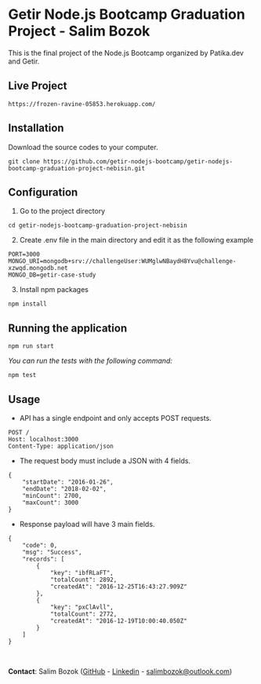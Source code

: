 # Getir Node.js Bootcamp Graduation Project - Salim Bozok

This is the final project of the Node.js Bootcamp organized by Patika.dev and Getir.

## Live Project

```
https://frozen-ravine-05853.herokuapp.com/
```

## Installation

Download the source codes to your computer.

```
git clone https://github.com/getir-nodejs-bootcamp/getir-nodejs-bootcamp-graduation-project-nebisin.git
```

## Configuration

1. Go to the project directory

```
cd getir-nodejs-bootcamp-graduation-project-nebisin
```

2. Create .env file in the main directory and edit it as the following example

```
PORT=3000
MONGO_URI=mongodb+srv://challengeUser:WUMglwNBaydH8Yvu@challenge-xzwqd.mongodb.net
MONGO_DB=getir-case-study
```

3. Install npm packages

```
npm install
```

## Running the application

```
npm run start
```

_You can run the tests with the following command:_

```
npm test
```

## Usage

- API has a single endpoint and only accepts POST requests.

```
POST /
Host: localhost:3000
Content-Type: application/json
```

- The request body must include a JSON with 4 fields.

```
{
    "startDate": "2016-01-26",
    "endDate": "2018-02-02",
    "minCount": 2700,
    "maxCount": 3000
}
```

- Response payload will have 3 main fields.

```
{
    "code": 0,
    "msg": "Success",
    "records": [
        {
            "key": "ibfRLaFT",
            "totalCount": 2892,
            "createdAt": "2016-12-25T16:43:27.909Z"
        },
        {
            "key": "pxClAvll",
            "totalCount": 2772,
            "createdAt": "2016-12-19T10:00:40.050Z"
        }
    ]
}
```

<br>

**Contact**: Salim Bozok ([GitHub](https://github.com/nebisin) - [Linkedin](https://www.linkedin.com/in/salimbozok/) - <salimbozok@outlook.com>)

